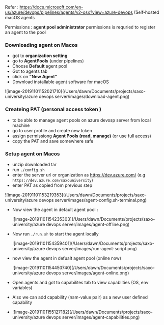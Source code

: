 Refer : https://docs.microsoft.com/en-us/azure/devops/pipelines/agents/v2-osx?view=azure-devops (Self-hosted macOS agents

Permissions : **agent pool administrator**  permissions is requried to register an agent to the pool

### Downloading agent on Macos

- got to **organization setting**
- go to **AgentPools** (under pipelines)
- Choose **Default** agent pool
- Got to agents tab
- click on **"New Agent"**
- Download installable agent software for macOS



![image-20191101152021710](/Users/dawn/Documents/projects/saxo-university/azure devops server/images/download-agent.png)



### Createing  PAT (personal access token )

- to be able to manage agent pools on azure devosp server from local machine
- go to user profile and create new token
- assign permissiong **Agent Pools (read, manage)** (or use full access)
- copy the PAT and save somewhere safe



### Setup agent on Macos

- unzip downloaded tar
- run `./config.sh`
- enter the server url or organization as https://dev.azure.com/<org-name> (e.g `https://dev.azure.com/saxouniversity`)
- enter PAT as copied from previous step

![image-20191101153219353](/Users/dawn/Documents/projects/saxo-university/azure devops server/images/agent-config.sh-terminal.png)

- Now view the agent in default agent pool : 

  ![image-20191101154235303](/Users/dawn/Documents/projects/saxo-university/azure devops server/images/agent-offline.png)



- Now run `./run.sh` to start the agent locally

  ![image-20191101154359401](/Users/dawn/Documents/projects/saxo-university/azure devops server/images/run-agent-script.png)



- now view the agent in defualt agent pool (online now)

  ![image-20191101154450740](/Users/dawn/Documents/projects/saxo-university/azure devops server/images/agent-online.png)



- Open agents and got to capabilites tab to view capablities (OS, env variables)
- Also we can add capability (nam-value pair) as a new user defined capability

- ![image-20191101155127182](/Users/dawn/Documents/projects/saxo-university/azure devops server/images/agent-capabilities.png)